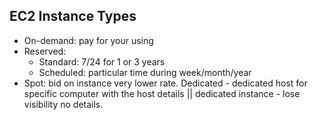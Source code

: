 ## EC2 Instance Types

* On-demand: pay for your using 
* Reserved:
    * Standard: 7/24 for 1 or 3 years 
    * Scheduled: particular time during week/month/year
* Spot: bid on instance very lower rate. Dedicated - dedicated host for specific computer with the host details || dedicated instance - lose visibility no details.
